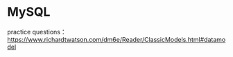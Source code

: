 # MySQL

practice questions：
https://www.richardtwatson.com/dm6e/Reader/ClassicModels.html#datamodel
